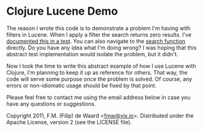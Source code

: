 Clojure Lucene Demo
===================

The reason I wrote this code is to demonstrate a problem I'm having with
filters in Lucene. When I apply a filter the search returns zero results.
I've [documented this in a test][test-search]. You can also navigate to the
[search function][search] directly. Do you have any idea what I'm doing wrong?
I was hoping that this abstract test implementation would isolate the problem,
but it didn't.

Now I took the time to write this abstract example of how I use Lucene with
Clojure, I'm planning to keep it up as reference for others. That way, the
code will serve some purpose once the problem is solved. Of course, any errors
or non-idiomatic usage should be fixed by that point.

Please feel free to contact me using the email address below in case
you have any questions or suggestions.

[test-search]: https://github.com/fmw/clojure-lucene-demo/blob/master/test/clojure_lucene_demo/test/core.clj#L302

[search]: https://github.com/fmw/clojure-lucene-demo/blob/master/src/clojure_lucene_demo/core.clj#L115

Copyright 2011, F.M. (Filip) de Waard <<fmw@vix.io>>.
Distributed under the Apache License, version 2 (see the LICENSE file).
